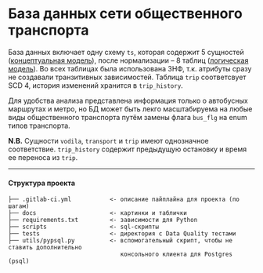 # База данных сети общественного транспорта

База данных включает одну схему `ts`, которая содержит 5 сущностей ([концептуальная модель](https://github.com/budddma/transport-system-db/blob/main/docs/conceptual-shit.png)), после нормализации – 8 таблиц ([логическая модель](https://github.com/budddma/transport-system-db/blob/main/docs/logical-model.png)). Во всех таблицах была использована 3НФ, т.к. атрибуты сразу не создавали транзитивных зависимостей. Таблица `trip` соответсвует SCD 4, история изменений хранится в `trip_history`.

Для удобства анализа представлена информация только о автобусных маршрутах и метро, но БД может быть лекго масштабируема на любые виды общественного транспорта путём замены флага `bus_flg` на enum типов транспорта.

**N.B.** Сущности `vodila`, `transport` и `trip` имеют однозначное соответствие. `trip_history` содержит предыдущую остановку и время ее переноса из `trip`.

---

#### Структура проекта
```shell
├── .gitlab-ci.yml           <- описание пайплайна для проекта (по шагам)
├── docs                     <- картинки и таблички
├── requirements.txt         <- зависимости для Python
├── scripts                  <- sql-скрипты
├── tests                    <- директория с Data Quality тестами
├── utils/pypsql.py          <- вспомогательный скрипт, чтобы не ставить дополнительно 
                                консольного клиента для Postgres (psql) 
```
